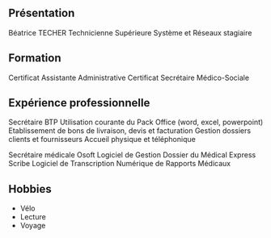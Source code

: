 ## Présentation
Béatrice TECHER
Technicienne Supérieure Système et Réseaux stagiaire
## Formation
Certificat Assistante Administrative
Certificat Secrétaire Médico-Sociale
## Expérience professionnelle
Secrétaire BTP
Utilisation courante du Pack Office (word, excel, powerpoint)
Etablissement de bons de livraison, devis et facturation
Gestion dossiers clients et fournisseurs
Accueil physique et téléphonique

Secrétaire médicale
Osoft Logiciel de Gestion Dossier du Médical
Express Scribe Logiciel de Transcription Numérique de Rapports Médicaux

## Hobbies
- Vélo
- Lecture
- Voyage
